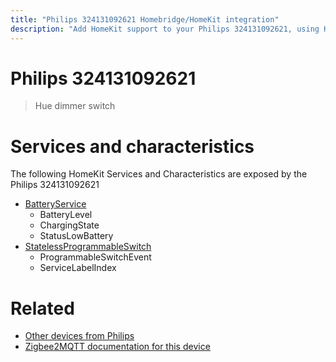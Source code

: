 ```yaml
---
title: "Philips 324131092621 Homebridge/HomeKit integration"
description: "Add HomeKit support to your Philips 324131092621, using Homebridge, Zigbee2MQTT and homebridge-z2m."
---
```

<!---
This file has been GENERATED using src/docgen/docgen.ts
DO NOT EDIT THIS FILE MANUALLY!
-->
# Philips 324131092621
> Hue dimmer switch


# Services and characteristics
The following HomeKit Services and Characteristics are exposed by
the Philips 324131092621

* [BatteryService](../../battery.md)
  * BatteryLevel
  * ChargingState
  * StatusLowBattery
* [StatelessProgrammableSwitch](../../action.md)
  * ProgrammableSwitchEvent
  * ServiceLabelIndex


# Related
* [Other devices from Philips](../index.md#philips)
* [Zigbee2MQTT documentation for this device](https://www.zigbee2mqtt.io/devices/324131092621.html)